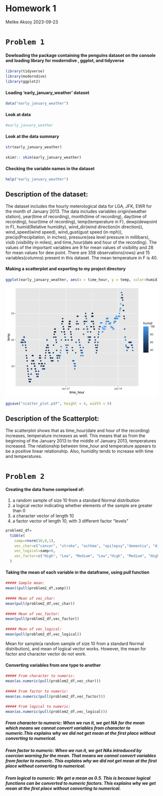 Homework 1
================
Melike Aksoy
2023-09-23

# `Problem 1`

#### Dowloading the package containing the penguins dataset on the console and loading library for moderndive , ggplot, and tidyverse

``` r
library(tidyverse)
library(moderndive)
library(ggplot2)
```

#### Loading ‘early_january_weather’ dataset

``` r
data("early_january_weather")
```

#### Look at data

``` r
#early_january_weather
```

#### Look at the data summary

``` r
str(early_january_weather)

skimr:: skim(early_january_weather)
```

#### Checking the variable names in the dataset

``` r
help("early_january_weather")
```

## Description of the dataset:

The dataset includes the hourly meterological data for LGA, JFK, EWR for
the month of January 2013. The data includes variables origin(weather
station), year(time of recording), month(time of recording), day(time of
recording), hour(time of recording), temp(temperature in F),
dewp(dewpoint in F), humid(Relative humidity), wind_dir(wind
direction(in direction)), wind_speed(wind speed), wind_gust(gust speed
(in mph)), precip(Precipitation, in inches), pressure(sea level pressure
in millibars), visib (visibility in miles), and time_hour(date and hour
of the recording). The values of the important variables are 9 for mean
values of visibility and 28 for mean values for dew point. There are 358
observations(rows) and 15 variables(columns) present in this dataset.
The mean temperature in F is 40.

#### Making a scatterplot and exporting to my project directory

``` r
ggplot(early_january_weather, aes(x = time_hour, y = temp, color=humid)) + geom_point()
```

![](p8105_hw1_mma2277_files/figure-gfm/unnamed-chunk-6-1.png)<!-- -->

``` r
ggsave("scatter_plot.pdf", height = 4, width = 6)
```

## Description of the Scatterplot:

The scatterplot shows that as time_hour(date and hour of the recording)
increases, temperature increases as well. This means that as from the
beginning of the January 2013 to the middle of January 2013,
temperatures increased. The relationship between time_hour and
temperature appears to be a positive linear relationship. Also, humidity
tends to increase with time and temperatures.

# `Problem 2`

#### Creating the data frame comprised of:

1)  a random sample of size 10 from a standard Normal distribution
2)  a logical vector indicating whether elements of the sample are
    greater than 0
3)  a character vector of length 10
4)  a factor vector of length 10, with 3 different factor “levels”

``` r
problem2_df=
  tibble(
    samp=rnorm(10,0,1),
    vec_char=c("cancer", "stroke", "asthma", "epilepsy","dementia", "diabetes", "anxiety", "depression", "hypertension", "eczema"),
    vec_logical=samp>0,
    vec_factor=c("High", "Low", "Medium", "Low","High", "Medium", "High", "High", "Medium", "Low")
  )
```

#### Taking the mean of each variable in the dataframe, using pull function

``` r
##### Sample mean:
mean((pull(problem2_df,samp)))

##### Mean of vec_char:
mean(pull(problem2_df,vec_char))

##### Mean of vec_factor:
mean(pull(problem2_df,vec_factor))

##### Mean of vec_logical:
mean(pull(problem2_df,vec_logical))       
```

Mean for sample(a random sample of size 10 from a standard Normal
distribution), and mean of logical vector works. However, the mean for
factor and character vector do not work.

#### Converting variables from one type to another

``` r
##### From character to numeric:
mean(as.numeric(pull(problem2_df,vec_char)))

##### From factor to numeric:
mean(as.numeric(pull(problem2_df,vec_factor)))

##### From logical to numeric:
mean(as.numeric(pull(problem2_df,vec_logical)))
```

##### From character to numeric: When we run it, we get NA for the mean which means we cannot convert variables from character to numeric.This explains why we did not get mean at the first place without converting to numerical.

##### From factor to numeric: When we run it, we get NAs introduced by coercion warning for the mean. That means we cannot convert variables from factor to numeric. This explains why we did not get mean at the first place without converting to numerical.

##### From logical to numeric: We get a mean as 0.5. This is because logical functions can be converted to numeric factors. This explains why we get mean at the first place without converting to numerical.
